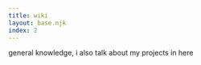 ```yaml
---
title: wiki
layout: base.njk
index: 2
---
```


general knowledge, i also talk about my projects in here

